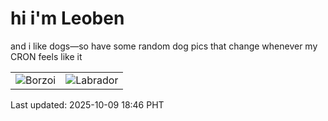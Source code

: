 # hi i'm Leoben

and i like dogs—so have some random dog pics that change whenever my CRON feels like it

|  |  |
|--------|----------|
| ![Borzoi](https://random-dog-vercel.vercel.app/api/random-borzoi?v=1760006800) | ![Labrador](https://random-dog-vercel.vercel.app/api/random-labrador?v=1760006800) |

Last updated: 2025-10-09 18:46 PHT
